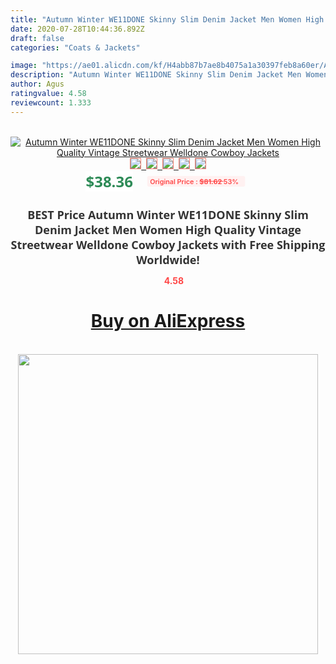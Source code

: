 ```yaml
---
title: "Autumn Winter WE11DONE Skinny Slim Denim Jacket Men Women High Quality Vintage Streetwear Welldone Cowboy Jackets"
date: 2020-07-28T10:44:36.892Z
draft: false
categories: "Coats & Jackets"

image: "https://ae01.alicdn.com/kf/H4abb87b7ae8b4075a1a30397feb8a60er/Autumn-Winter-WE11DONE-Skinny-Slim-Denim-Jacket-Men-Women-High-Quality-Vintage-Streetwear-Welldone-Cowboy-Jackets.jpg"
description: "Autumn Winter WE11DONE Skinny Slim Denim Jacket Men Women High Quality Vintage Streetwear Welldone Cowboy Jackets"
author: Agus
ratingvalue: 4.58
reviewcount: 1.333
---
```

<br>
<div style="text-align: center;">
<a href="https://s.click.aliexpress.com/e/_AfIwKh" target="_blank" rel="nofollow noopener noreferrer"><img alt="Autumn Winter WE11DONE Skinny Slim Denim Jacket Men Women High Quality Vintage Streetwear Welldone Cowboy Jackets" class="magnifier-image" src="https://ae01.alicdn.com/kf/H4abb87b7ae8b4075a1a30397feb8a60er/Autumn-Winter-WE11DONE-Skinny-Slim-Denim-Jacket-Men-Women-High-Quality-Vintage-Streetwear-Welldone-Cowboy-Jackets.jpg_640x640.jpg">
<br>
<img style="border:1px solid salmon" src="https://ae01.alicdn.com/kf/H4abb87b7ae8b4075a1a30397feb8a60er/Autumn-Winter-WE11DONE-Skinny-Slim-Denim-Jacket-Men-Women-High-Quality-Vintage-Streetwear-Welldone-Cowboy-Jackets.jpg_120x120.jpg">&nbsp;&nbsp;<img style="border:1px solid salmon" src="https://ae01.alicdn.com/kf/H4c4cb7a9ee214e889a2f969203a464830/Autumn-Winter-WE11DONE-Skinny-Slim-Denim-Jacket-Men-Women-High-Quality-Vintage-Streetwear-Welldone-Cowboy-Jackets.jpg_120x120.jpg">&nbsp;&nbsp;<img style="border:1px solid salmon" src="https://ae01.alicdn.com/kf/H8e75bdc332524d8aa37f2cc1c7d6b468T/Autumn-Winter-WE11DONE-Skinny-Slim-Denim-Jacket-Men-Women-High-Quality-Vintage-Streetwear-Welldone-Cowboy-Jackets.jpg_120x120.jpg">&nbsp;&nbsp;<img style="border:1px solid salmon" src="https://ae01.alicdn.com/kf/H224e40166c90481b85912455a9c625387/Autumn-Winter-WE11DONE-Skinny-Slim-Denim-Jacket-Men-Women-High-Quality-Vintage-Streetwear-Welldone-Cowboy-Jackets.jpg_120x120.jpg">&nbsp;&nbsp;<img style="border:1px solid salmon" src="https://ae01.alicdn.com/kf/H4a752800eb6c4cebba17655f9ae0b9f9L/Autumn-Winter-WE11DONE-Skinny-Slim-Denim-Jacket-Men-Women-High-Quality-Vintage-Streetwear-Welldone-Cowboy-Jackets.jpg_120x120.jpg"></a></div><br0>
<div style="text-align: center;"><span style="background-color: white; border: 0px; box-sizing: border-box; color: seagreen; display: inline-block; font-family: &quot;open sans&quot; , &quot;arial&quot; , &quot;helvetica&quot; , sans-serif , &quot;heiti&quot;; font-size: 24px; font-stretch: inherit; font-weight: 700; line-height: inherit; margin: 0px 10px 0px 0px; padding: 0px; vertical-align: middle;">$38.36 </span>
<span style="background: rgb(255 , 241 , 241); border-radius: 3px; border: 0px; box-sizing: border-box; color: #ff4747; display: inline-block; font-family: inherit; font-size: 12px; font-stretch: inherit; font-style: inherit; font-variant: inherit; font-weight: 600; line-height: inherit; margin: 0px; padding: 2px 5px; transform: scale(0.9); vertical-align: middle;">Original Price : <b style="text-decoration: line-through;">$81.62 </b> 53%&nbsp;&nbsp;</span></div>
<h1 style="color: #333333; display: inline-block; font-family: &quot;open sans&quot; , &quot;arial&quot; , &quot;helvetica&quot; , sans-serif , &quot;heiti&quot;; font-size: 18px; font-stretch: inherit; font-weight: 700; text-align: center;">BEST Price Autumn Winter WE11DONE Skinny Slim Denim Jacket Men Women High Quality Vintage Streetwear Welldone Cowboy Jackets with Free Shipping Worldwide!</h1>
<div style="color: #ff4747; text-align: center;">
<img src="https://4.bp.blogspot.com/-M0ZcTcb-5uY/XleCXlxnR4I/AAAAAAAAAEc/OrjgMkXV1oMQFaCRZj5HQwOCBcu3w1FegCPcBGAYYCw/s1600/star.png" style="height: 15px;">&nbsp;<b>4.58</b></div>
<div class="button_cont" align="center"><a class="buynow_a" href="https://s.click.aliexpress.com/e/_AfIwKh" target="_blank" rel="nofollow noopener noreferrer"><H1>Buy on AliExpress</H1></a></div><br>
<div class="separator" style="clear: both; text-align: center;">
<img src="https://lh3.googleusercontent.com/-pTy5HemUv9M/XlePHvY0dAI/AAAAAAAAAE4/0nX5iRUoIWY8eMW9Dpxeirr157OZliDIgCLcBGAsYHQ/s1600/badge.gif" width="480">
</div>
